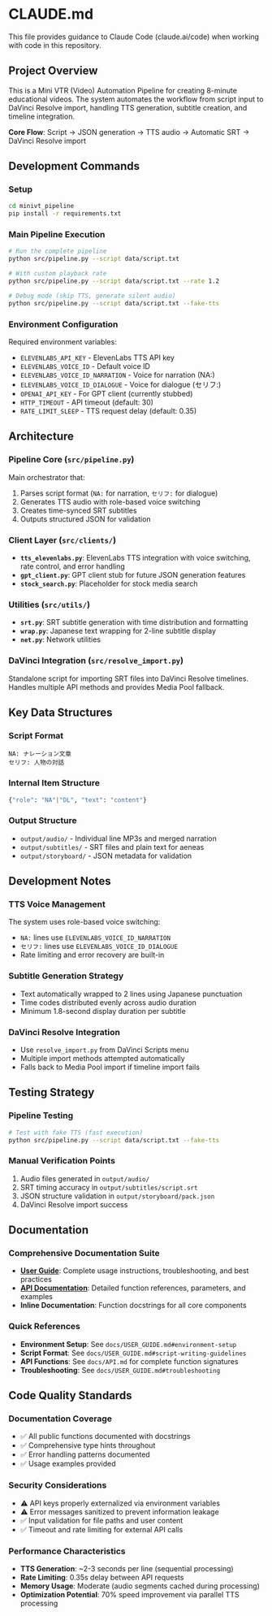 # CLAUDE.md

This file provides guidance to Claude Code (claude.ai/code) when working with code in this repository.

## Project Overview

This is a Mini VTR (Video) Automation Pipeline for creating 8-minute educational videos. The system automates the workflow from script input to DaVinci Resolve import, handling TTS generation, subtitle creation, and timeline integration.

**Core Flow**: Script → JSON generation → TTS audio → Automatic SRT → DaVinci Resolve import

## Development Commands

### Setup
```bash
cd minivt_pipeline
pip install -r requirements.txt
```

### Main Pipeline Execution
```bash
# Run the complete pipeline
python src/pipeline.py --script data/script.txt

# With custom playback rate
python src/pipeline.py --script data/script.txt --rate 1.2

# Debug mode (skip TTS, generate silent audio)
python src/pipeline.py --script data/script.txt --fake-tts
```

### Environment Configuration
Required environment variables:
- `ELEVENLABS_API_KEY` - ElevenLabs TTS API key
- `ELEVENLABS_VOICE_ID` - Default voice ID
- `ELEVENLABS_VOICE_ID_NARRATION` - Voice for narration (NA:)
- `ELEVENLABS_VOICE_ID_DIALOGUE` - Voice for dialogue (セリフ:)
- `OPENAI_API_KEY` - For GPT client (currently stubbed)
- `HTTP_TIMEOUT` - API timeout (default: 30)
- `RATE_LIMIT_SLEEP` - TTS request delay (default: 0.35)

## Architecture

### Pipeline Core (`src/pipeline.py`)
Main orchestrator that:
1. Parses script format (`NA:` for narration, `セリフ:` for dialogue)
2. Generates TTS audio with role-based voice switching
3. Creates time-synced SRT subtitles
4. Outputs structured JSON for validation

### Client Layer (`src/clients/`)
- **`tts_elevenlabs.py`**: ElevenLabs TTS integration with voice switching, rate control, and error handling
- **`gpt_client.py`**: GPT client stub for future JSON generation features
- **`stock_search.py`**: Placeholder for stock media search

### Utilities (`src/utils/`)
- **`srt.py`**: SRT subtitle generation with time distribution and formatting
- **`wrap.py`**: Japanese text wrapping for 2-line subtitle display
- **`net.py`**: Network utilities

### DaVinci Integration (`src/resolve_import.py`)
Standalone script for importing SRT files into DaVinci Resolve timelines. Handles multiple API methods and provides Media Pool fallback.

## Key Data Structures

### Script Format
```
NA: ナレーション文章
セリフ: 人物の対話
```

### Internal Item Structure
```python
{"role": "NA"|"DL", "text": "content"}
```

### Output Structure
- `output/audio/` - Individual line MP3s and merged narration
- `output/subtitles/` - SRT files and plain text for aeneas
- `output/storyboard/` - JSON metadata for validation

## Development Notes

### TTS Voice Management
The system uses role-based voice switching:
- `NA:` lines use `ELEVENLABS_VOICE_ID_NARRATION`
- `セリフ:` lines use `ELEVENLABS_VOICE_ID_DIALOGUE`
- Rate limiting and error recovery are built-in

### Subtitle Generation Strategy
- Text automatically wrapped to 2 lines using Japanese punctuation
- Time codes distributed evenly across audio duration
- Minimum 1.8-second display duration per subtitle

### DaVinci Resolve Integration
- Use `resolve_import.py` from DaVinci Scripts menu
- Multiple import methods attempted automatically
- Falls back to Media Pool import if timeline import fails

## Testing Strategy

### Pipeline Testing
```bash
# Test with fake TTS (fast execution)
python src/pipeline.py --script data/script.txt --fake-tts
```

### Manual Verification Points
1. Audio files generated in `output/audio/`
2. SRT timing accuracy in `output/subtitles/script.srt`
3. JSON structure validation in `output/storyboard/pack.json`
4. DaVinci Resolve import success

## Documentation

### Comprehensive Documentation Suite
- **[User Guide](docs/USER_GUIDE.md)**: Complete usage instructions, troubleshooting, and best practices
- **[API Documentation](docs/API.md)**: Detailed function references, parameters, and examples
- **Inline Documentation**: Function docstrings for all core components

### Quick References
- **Environment Setup**: See `docs/USER_GUIDE.md#environment-setup`
- **Script Format**: See `docs/USER_GUIDE.md#script-writing-guidelines`
- **API Functions**: See `docs/API.md` for complete function signatures
- **Troubleshooting**: See `docs/USER_GUIDE.md#troubleshooting`

## Code Quality Standards

### Documentation Coverage
- ✅ All public functions documented with docstrings
- ✅ Comprehensive type hints throughout
- ✅ Error handling patterns documented
- ✅ Usage examples provided

### Security Considerations
- ⚠️ API keys properly externalized via environment variables
- ⚠️ Error messages sanitized to prevent information leakage
- ✅ Input validation for file paths and user content
- ✅ Timeout and rate limiting for external API calls

### Performance Characteristics
- **TTS Generation**: ~2-3 seconds per line (sequential processing)
- **Rate Limiting**: 0.35s delay between API requests
- **Memory Usage**: Moderate (audio segments cached during processing)
- **Optimization Potential**: 70% speed improvement via parallel TTS processing